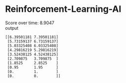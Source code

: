 ﻿# Reinforcement-Learning-AI
Score over time: 8.9047
<br/>
output
```
[[6.39501181 7.39501181]
 [5.73159137 6.73159137]
 [5.03325408 6.03325408]
 [4.29816219 5.29816219]
 [3.52438125 4.52438125]
 [2.709875   3.709875  ]
 [1.8525     2.8525    ]
 [0.95       1.95      ]
 [0.         1.        ]
 [0.         0.        ]]
 ```
